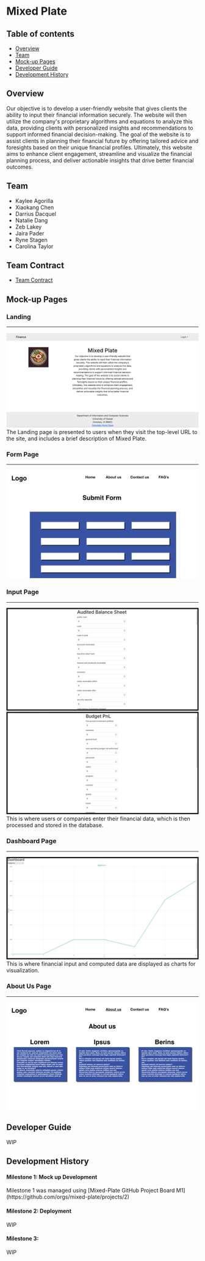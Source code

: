 # Mixed Plate

## Table of contents
* [Overview](#overview)
* [Team](#team)
* [Mock-up Pages](#mock-up-pages)
* [Developer Guide](#developer-guide)
* [Development History](#development-history)

## Overview
Our objective is to develop a user-friendly website that gives clients the ability to input their financial information securely. The website will then utilize the company's proprietary algorithms and equations to analyze this data, providing clients with personalized insights and recommendations to support informed financial decision-making. The goal of the website is to assist clients in planning their financial future by offering tailored advice and foresights based on their unique financial profiles. Ultimately, this website aims to enhance client engagement, streamline and visualize the financial planning process, and deliver actionable insights that drive better financial outcomes.

## Team
* Kaylee Agorilla
* Xiaokang Chen
* Darrius Dacquel
* Natalie Dang
* Zeb Lakey
* Jaira Pader
* Ryne Stagen
* Carolina Taylor

## Team Contract
* [Team Contract](https://docs.google.com/document/d/1RjQpE1v-KnegEi_WD4V4ywFx8YryvBxxtOvXPAtF67U/edit?usp=sharing)

## Mock-up Pages
### Landing
<hr>
<img src = "./img/homePage.png" >
The Landing page is presented to users when they visit the top-level URL to the site, and includes a brief description of Mixed Plate.
 
### Form Page 
<hr>
<img src = "./img/formPage.png" >
 
### Input Page
<hr>
<img src = "./img/inputPage1.jpg" >
<img src = "./img/inputPage2.jpg" >
This is where users or companies enter their financial data, which is then processed and stored in the database.

### Dashboard Page
<hr>
<img src = "./img/dashboardPage.jpg" >
This is where financial input and computed data are displayed as charts for visualization.

### About Us Page
<hr>
<img src = "./img/aboutUsPage.png" >

## Developer Guide
WIP

## Development History
<h4>Milestone 1: Mock up Development</h4>
Milestone 1 was managed using [Mixed-Plate GitHub Project Board M1](https://github.com/orgs/mixed-plate/projects/2)
<h4>Milestone 2: Deployment</h4>
WIP
<h4>Milestone 3: </h4>
WIP
